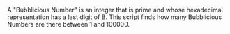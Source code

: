 A "Bubblicious Number" is an integer that is prime and whose hexadecimal representation has a last digit of B.
This script finds how many Bubblicious Numbers are there between 1 and 100000.
